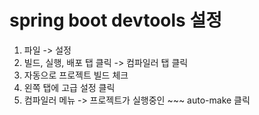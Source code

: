 # spring boot devtools 설정

1. 파일 -> 설정
2. 빌드, 실행, 배포 탭 클릭 -> 컴파일러 탭 클릭
3. 자동으로 프로젝트 빌드 체크
4. 왼쪽 탭에 고급 설정 클릭
5. 컴파일러 메뉴 -> 프로젝트가 실행중인 ~~~ auto-make 클릭

